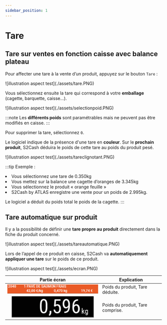 ```yaml
---
sidebar_position: 1
---
```

# Tare
## Tare sur ventes en fonction caisse avec balance plateau

Pour affecter une tare à la vente d’un produit, appuyez sur le bouton ```Tare``` :

<div className="contenaireImg">
    ![illustration aspect test](./assets/tare.PNG)
</div>




Vous sélectionnez ensuite la tare qui correspond à votre **emballage** (cagette, barquette, caisse…). 


<div className="contenaireImg">
    ![illustration aspect test](./assets/selectionpoid.PNG)
</div>

:::note
Les **différents poids** sont paramétrables mais ne peuvent pas être modifiés en caisse.
:::

Pour supprimer la tare, sélectionnez ```0```.

Le logiciel indique de la présence d'une tare en **couleur**.
Sur le **prochain produit**, S2Cash déduira le poids de cette tare au poids du produit pesé.

<div className="contenaireImg">
    ![illustration aspect test](./assets/tareclignotant.PNG)
</div>


:::tip
Exemple :
<li> Vous sélectionnez une tare de 0.350kg </li>
<li> Vous mettez sur la balance une cagette d’oranges de 3.345kg </li>
<li> Vous sélectionnez le produit « orange feuille » </li>
<li> S2Cash by ATLAS enregistre une vente pour un poids de 2.995kg. </li>

Le logiciel a déduit du poids total le poids de la cagette.
:::

## Tare automatique sur produit

Il y a la possibilité de définir une **tare propre au produit** directement dans la fiche du produit concerné.

<div className="contenaireImg">
    ![illustration aspect test](./assets/tareautomatique.PNG)
</div>

Lors de l’appel de ce produit en caisse, S2Cash va **automatiquement appliquer une tare** sur le poids de ce produit.

<div className="contenaireImg">
    ![illustration aspect test](./assets/ecran.PNG)
</div>

| Partie écran       | Explication | 
|:-----------:|----|
| ![illustration aspect test](./assets/kiloecran.PNG)    |  Poids du produit, Tare déduite. |
|  ![illustration aspect test](./assets/kilonetecran.PNG)        |  Poids du produit, Tare comprise. |
